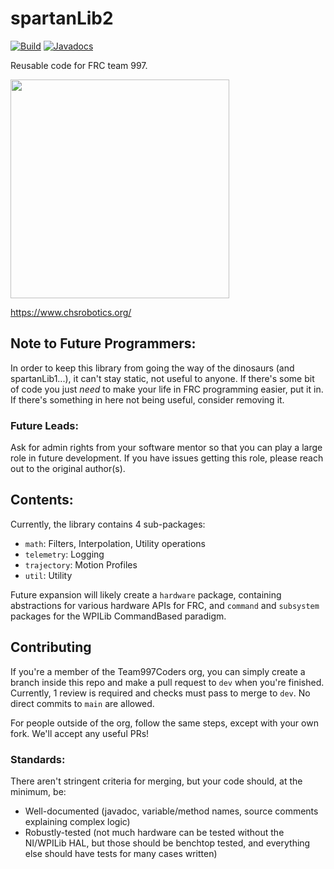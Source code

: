 # spartanLib2
[![Build](https://github.com/Team997Coders/spartanLib2/actions/workflows/main.yml/badge.svg?branch=dev)](https://github.com/Team997Coders/spartanLib2/actions/workflows/main.yml)
[![Javadocs](https://github.com/Team997Coders/spartanLib2/actions/workflows/docs.yml/badge.svg)](https://team997coders.github.io/spartanLib2)

Reusable code for FRC team 997.

  <img src="https://scontent.fhio2-2.fna.fbcdn.net/v/t1.18169-9/17952471_1343549849025086_7905389874919796012_n.jpg?_nc_cat=107&ccb=1-7&_nc_sid=09cbfe&_nc_ohc=cukHnJHO-icAX89KacE&_nc_ht=scontent.fhio2-2.fna&oh=00_AfBSIvr6fqBbK5NVnG7MnDfyw8yNqmzuazWEnHRFbrOrJw&oe=638FFDEE" width="350" height="350" />

https://www.chsrobotics.org/

## Note to Future Programmers:
In order to keep this library from going the way of the dinosaurs (and spartanLib1...), it can't stay static, not useful to anyone. If there's some bit of code you just *need* to make your life in FRC programming easier, put it in. If there's something in here not being useful, consider removing it.

### Future Leads:
Ask for admin rights from your software mentor so that you can play a large role in future development. If you have issues getting this role, please reach out to the original author(s).

## Contents:
Currently, the library contains 4 sub-packages:

- `math`: Filters, Interpolation, Utility operations
- `telemetry`: Logging
- `trajectory`: Motion Profiles
- `util`: Utility

Future expansion will likely create a `hardware` package, containing abstractions for various hardware APIs for FRC, and `command` and `subsystem` packages for the WPILib CommandBased paradigm.


## Contributing
If you're a member of the Team997Coders org, you can simply create a branch inside this repo and make a pull request to `dev` when you're finished. Currently, 1 review is required and checks must pass to merge to `dev`. No direct commits to `main` are allowed.

For people outside of the org, follow the same steps, except with your own fork. We'll accept any useful PRs!

### Standards:
There aren't stringent criteria for merging, but your code should, at the minimum, be:

- Well-documented (javadoc, variable/method names, source comments explaining complex logic)
- Robustly-tested (not much hardware can be tested without the NI/WPILib HAL, but those should be benchtop tested, and everything else should have tests for many cases written)
